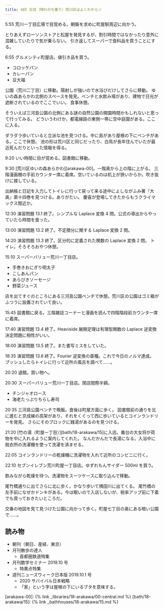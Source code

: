 ```yaml
---
title: 485 日目（晴れのち曇り）荒川区はよくわからン
---
```


5:55 荒川一丁目広場で目覚める。朝飯を求めに町屋駅周辺に向かう。

とりあえずローソンストアと松屋を発見するが、割引時間ではなかったり意外に混雑していたりで気が乗らない。
引き返してスーパーで食料品を買うことにする。

6:55 グルメシティ町屋店。値引き品を買う。

* コロッケパン
* カレーパン
* 豆大福

公園（荒川二丁目）に移動。陽射しが強いので水浴びだけしてさらに移動。
ゆいの森あらかわ北側のスペースを発見。ベンチと水飲み場があり、建物で日光が遮断されているのでここでいい。
食事休憩。

そういえば三河島公園の北側にある謎の自然公園の開園時間かもしれないと思って行ってみる。
どういうわけか、都電線路の東側一帯に空中庭園がある。ここに入る。

ダラダラ歩いていると立派な池を見つける。中に島があり屋根の下にベンチがある。ここで休憩。
池の形は荒川区と同じだったり、白鳥が長年住んでいたが最近死んだりといった情報を得る。

9:20 いい時間に目が覚める。図書館に移動。

9:30 [荒川区ゆいの森あらかわ][arakawa-00]。一階奥から上の階に上がる。
三階漫画棚の手前カウンター席に着席。空いているのは机上が狭いからか。吹き抜けに接している。

出納帳と日記を入力してトイレに行って戻って来る途中によしながふみ著『大奥』第十四巻を見つける。ありがたい。
慶喜が登場してきたからもうクライマックス間近か。

12:30 演習問題 13.1 終了。シンプルな Laplace 変換 4 問。公式の導出からやっていたら時間を食った。

13:00 演習問題 13.2 終了。不定積分に関する Laplace 変換 2 問。

14:20 演習問題 13.3 終了。区分的に定義された関数の Laplace 変換 2 問。
トイレ。そろそろおやつ休憩。

15:10 スーパーバリュー荒川一丁目店。

* 手巻きおにぎり明太子
* こしあんパン
* あらびきソーセージ
* 野菜ジュース

店を出てすぐのところにある三河島公園ベンチで休憩。荒川区の公園はゴミ箱がふつうに設置されていて良い。

15:45 図書館に戻る。三階雑誌コーナーと漫画を読んで四階階段前カウンター席に着席。

17:40 演習問題 13.4 終了。Heaviside 展開定理は有理型関数の Laplace 逆変換決定問題に相性がいい。

18:00 演習問題 13.5 終了。また書写ミスをしていた。

18:35 演習問題 13.6 終了。Fourier 逆変換の亜種。これで今日のノルマ達成。
プッシュしたらトイレに行って近所の風呂を調べて……。

20:20 退館。買い物へ。

20:30 スーパーバリュー荒川一丁目店。閉店間際半額。

* チンジャオロース
* 海老たっぷりちらし寿司

20:35 三河島公園ベンチで晩飯。食後は町屋方面に歩く。
図書館前の通りを北に進むと京成線の高架があり、それをくぐって西に歩いているとコインランドリーを発見。
さらにそのブロックに銭湯があるのを見つける。

21:20 [竹の湯（町屋一丁目）][bath/18-arakawa/15]に入店。番台の大女将が荷物を中に入れるように案内してくれた。
なんだかんだで長湯になる。入浴中に脱衣所の洗濯機を使って洗濯を済ませる。

22:05 コインランドリーの乾燥機に洗濯物を入れて近所のコンビニに行く。

22:10 セブンイレブン荒川町屋一丁目店。ゆずれもんサイダー 500ml を買う。

飲みながら乾燥を待つ。洗濯物をスーツケースに取り込んで移動。

尾竹橋通りに出てさらに北に歩く。かなり歩いて隅田川に出てくる。
尾竹橋の左手前になぜかドンキがある。今は眠いので入店しないが、税率アップ前に下着でも買っておきたいところだ。

交番の地図を見て見つけた公園に向かって歩く。町屋七丁目の奥にある暗い公園で……。

## 読み物

* 朝刊（朝日、産経、東京）
* 月刊散歩の達人
  * 首都圏鉄道特集
* 月刊数学セミナー 2019.10 号
  * 特異点特集
* 週刊ニューズウィーク日本版 2019.10.1 号
  * 2020 サバイバル日本戦略
  * 「家」という字は屋根の下にいるブタを意味する。

[arakawa-00]: {% link _libraries/18-arakawa/00-central.md %}
[bath/18-arakawa/15]: {% link _bathhouses/18-arakawa/15.md %}
